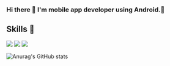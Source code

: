 ### Hi there 👋 I'm mobile app developer using Android.📱 

## Skills 📗
<a target="_blank"><img src="https://img.shields.io/badge/Android-green?style=flat-square&logo=Android&logoColor=white"/></a> 
<a target="_blank"><img src="https://img.shields.io/badge/kotlin-blue?style=flat-square&logo=kotlin&logoColor=white"/></a> 
<a target="_blank"><img src="https://img.shields.io/badge/java-F29661?style=flat-square&logo=java&logoColor=white"/></a> 


![Anurag's GitHub stats](https://github-readme-stats.vercel.app/api?username=junhyung0927&show_icons=true&theme=default)
<!--
**junhyung0927/junhyung0927** is a ✨ _special_ ✨ repository because its `README.md` (this file) appears on your GitHub profile.

Here are some ideas to get you started:

- 🔭 I’m currently working on ...
- 🌱 I’m currently learning ...
- 👯 I’m looking to collaborate on ...
- 🤔 I’m looking for help with ...
- 💬 Ask me about ...📗
- 📫 How to reach me: ...
- 😄 Pronouns: ...
- ⚡ Fun fact: ...
-->
